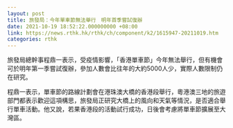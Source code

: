 ```yaml
---
layout: post
title: 旅發局：今年單車節無法舉行　明年首季嘗試復辦
date: 2021-10-19 18:52:22.000000000 +08:00
link: https://news.rthk.hk/rthk/ch/component/k2/1615947-20211019.htm
categories: rthk
---
```


旅發局總幹事程鼎一表示，受疫情影響，「香港單車節」今年無法舉行，但有機會可於明年第一季嘗試復辦，參加人數會比往年的大約5000人少，實際人數限制仍在研究。

程鼎一表示，單車節的路線計劃會在港珠澳大橋的香港段舉行，粵港澳三地的旅遊部門都表示歡迎這項構思，旅發局正研究大橋上的風向和天氣等情況，是否適合舉行單車活動。他又說，若果香港段的活動試行成功，日後會考慮將單車節擴展至大灣區。
